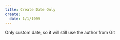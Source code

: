 ```yaml
---
title: Create Date Only
create:
  date: 1/1/1999
---
```


Only custom date, so it will still use the author from Git